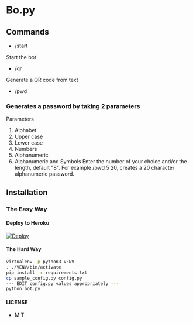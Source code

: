 # Bo.py

## Commands
- /start

Start the bot

- /qr

Generate a QR code from text

- /pwd

### Generates a password by taking 2 parameters

Parameters
1. Alphabet
2. Upper case
3. Lower case
4. Numbers
5. Alphanumeric
6. Alphanumeric and Symbols
Enter the number of your choice and/or the length,
default "8".
For example /pwd 5 20, creates a 20 character alphanumeric password.

## Installation

### The Easy Way

#### Deploy to Heroku
[![Deploy](https://www.herokucdn.com/deploy/button.svg)](https://heroku.com/deploy?template=https://github.com/TaprisSugarbell/Bo.py)

#### The Hard Way

```sh
virtualenv -p python3 VENV
. ./VENV/bin/activate
pip install -r requirements.txt
cp sample_config.py config.py
--- EDIT config.py values appropriately ---
python bot.py
```

#### LICENSE
- MIT



